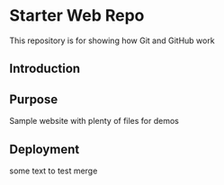 # Starter Web Repo

This repository is for showing how Git and GitHub work

## Introduction

## Purpose

Sample website with plenty of files for demos

## Deployment

some text to test merge